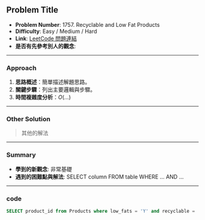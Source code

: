 ## Problem Title

- **Problem Number**:  1757. Recyclable and Low Fat Products
- **Difficulty**: Easy / Medium / Hard  
- **Link**: [LeetCode 問題連結](https://leetcode.com/problems/recyclable-and-low-fat-products/description/?envType=study-plan-v2&envId=top-sql-50)
- **是否有先參考別人的觀念**:
---

### Approach

1. **思路概述**：簡單描述解題思路。  
2. **關鍵步驟**：列出主要邏輯與步驟。  
3. **時間複雜度分析**：$O(...)$  

---

### Other Solution

> 其他的解法

---
### Summary

- **學到的新觀念**: 非常基礎
- **遇到的困難點與解法**: SELECT column FROM table WHERE ... AND ...

---

### code
```sql
SELECT product_id from Products where low_fats = 'Y' and recyclable = 'Y';

```